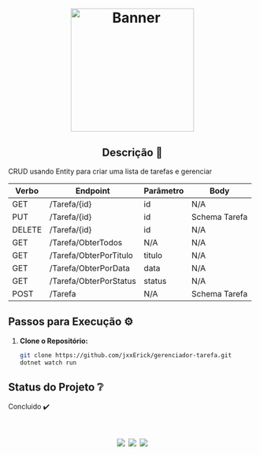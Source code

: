 <h1 align="center">
    <a>
        <img alt="Banner" title="#Banner" style="object-fit: cover; height:250px;" src="https://i.imgur.com/wizlBwu.png"/>
    </a>
</h1>

<h2 align="center">
    Descrição  🎯 
</h2>

<p>
    CRUD usando Entity para criar uma lista de tarefas e gerenciar

   | Verbo  | Endpoint                | Parâmetro | Body          |
|--------|-------------------------|-----------|---------------|
| GET    | /Tarefa/{id}            | id        | N/A           |
| PUT    | /Tarefa/{id}            | id        | Schema Tarefa |
| DELETE | /Tarefa/{id}            | id        | N/A           |
| GET    | /Tarefa/ObterTodos      | N/A       | N/A           |
| GET    | /Tarefa/ObterPorTitulo  | titulo    | N/A           |
| GET    | /Tarefa/ObterPorData    | data      | N/A           |
| GET    | /Tarefa/ObterPorStatus  | status    | N/A           |
| POST   | /Tarefa                 | N/A       | Schema Tarefa |

    
    


 ## Passos para Execução ⚙

1. **Clone o Repositório:**
   ```bash
   git clone https://github.com/jxxErick/gerenciador-tarefa.git
   dotnet watch run

## Status do Projeto ❔

Concluido ✔️

<h1 align="center">
        <img src="https://img.shields.io/badge/c%23-%23239120.svg?style=for-the-badge&logo=csharp&logoColor=white"/>
        <img src = "https://img.shields.io/badge/.NET-5C2D91?style=for-the-badge&logo=.net&logoColor=white">
        <img src = "https://img.shields.io/badge/Microsoft%20SQL%20Server-CC2927?style=for-the-badge&logo=microsoft%20sql%20server&logoColor=white">
</h1>
